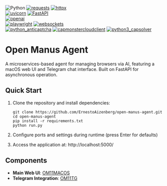 ![Python](https://img.shields.io/badge/Python-3.12-3776AB?style=for-the-badge&logo=python&logoColor=FFD43B&labelColor=3776AB&color=FFD43B) [![requests](https://img.shields.io/badge/requests-2.31.0-3776AB?style=for-the-badge&logo=python&logoColor=white)](https://docs.python-requests.org) 
[![httpx](https://img.shields.io/badge/httpx-0.25.0-00B4AB?style=for-the-badge&logo=python&logoColor=white)](https://www.python-httpx.org)  
[![uvicorn](https://img.shields.io/badge/uvicorn-0.23.0-6E00F7?style=for-the-badge&logo=python&logoColor=white)](https://www.uvicorn.org) 
[![FastAPI](https://img.shields.io/badge/FastAPI-0.103.0-009688?style=for-the-badge&logo=fastapi&logoColor=white)](https://fastapi.tiangolo.com)  
[![openai](https://img.shields.io/badge/openai->=0.1.0-412991?style=for-the-badge&logo=openai&logoColor=white)](https://openai.com)  
[![playwright](https://img.shields.io/badge/playwright-1.39.0-FF6B00?style=for-the-badge&logo=playwright&logoColor=white)](https://playwright.dev) 
[![websockets](https://img.shields.io/badge/websockets-11.0.0-FF4D4D?style=for-the-badge&logo=websocket&logoColor=white)](https://websockets.readthedocs.io)  
[![python_anticaptcha](https://img.shields.io/badge/python__anticaptcha-2.0.0-1E3A8A?style=for-the-badge&logo=shield-lock&logoColor=white)](https://anticaptcha.atlassian.net) 
[![capmonstercloudclient](https://img.shields.io/badge/capmonstercloudclient-1.2-4B5563?style=for-the-badge&logo=probot&logoColor=white)](https://capmonster.cloud) 
[![python3_capsolver](https://img.shields.io/badge/python3__capsolver-1.0-111827?style=for-the-badge&logo=verified&logoColor=white)](https://capsolver.com)  

# Open Manus Agent

A microservices-based agent for managing browsers via AI, featuring a macOS web UI and Telegram chat interface. Built on FastAPI for asynchronous operation.

## Quick Start

1. Clone the repository and install dependencies:
   ```shell
   git clone https://github.com/ErnestoAizenberg/open-manus-agent.git
   cd open-manus-agent
   pip install -r requirements.txt
   python run.py
   ```

2. Configure ports and settings during runtime (press Enter for defaults)

3. Access the application at: http://localhost:5000/

## Components

- **Main Web UI**: [OM11MACOS](https://github.com/ErnestoAizenberg/OM11MACOS)
- **Telegram Integration**: [OM11TG](https://github.com/ErnestoAizenberg/OM11TG)
